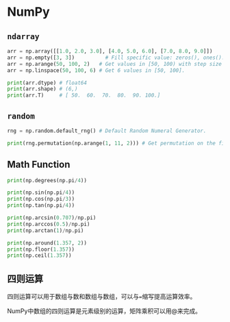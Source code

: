 # NumPy

## `ndarray`

```python
arr = np.array([[1.0, 2.0, 3.0], [4.0, 5.0, 6.0], [7.0, 8.0, 9.0]])
arr = np.empty([3, 3])          # Fill specific value: zeros(), ones(). 
arr = np.arange(50, 100, 2)   # Get values in [50, 100) with step size 2.
arr = np.linspace(50, 100, 6) # Get 6 values in [50, 100].

print(arr.dtype) # float64
print(arr.shape) # (6,)
print(arr.T)     # [ 50.  60.  70.  80.  90. 100.]
```

## `random`

```python
rng = np.random.default_rng() # Default Random Numeral Generator.

print(rng.permutation(np.arange(1, 11, 2))) # Get permutation on the first dimension of the ndarray.
```

## Math Function

~~~python
print(np.degrees(np.pi/4))

print(np.sin(np.pi/4))
print(np.cos(np.pi/3))
print(np.tan(np.pi/4))

print(np.arcsin(0.707)/np.pi)
print(np.arccos(0.5)/np.pi)
print(np.arctan(1)/np.pi)

print(np.around(1.357, 2))
print(np.floor(1.357))
print(np.ceil(1.357))
~~~

## 四则运算

四则运算可以用于数组与数和数组与数组，可以与`=`缩写提高运算效率。

NumPy中数组的四则运算是元素级别的运算，矩阵乘积可以用@来完成。

